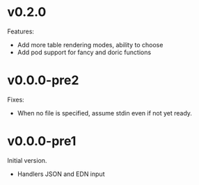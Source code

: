 # v0.2.0

Features:

* Add more table rendering modes, ability to choose
* Add pod support for fancy and doric functions

# v0.0.0-pre2

Fixes:

* When no file is specified, assume stdin even if not yet ready.

# v0.0.0-pre1

Initial version.

* Handlers JSON and EDN input
